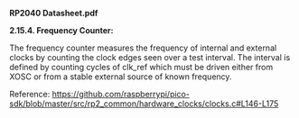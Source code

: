 
**RP2040 Datasheet.pdf**

**2.15.4. Frequency Counter:**

The frequency counter measures the frequency of internal and external clocks by counting the clock edges seen over a
test interval. 
The interval is defined by counting cycles of clk_ref which must be driven either from XOSC or from a
stable external source of known frequency.

Reference:
https://github.com/raspberrypi/pico-sdk/blob/master/src/rp2_common/hardware_clocks/clocks.c#L146-L175
